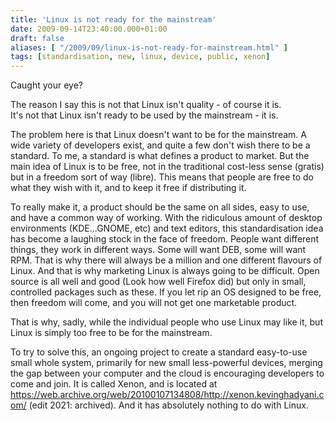 ```yaml
---
title: 'Linux is not ready for the mainstream'
date: 2009-09-14T23:40:00.000+01:00
draft: false
aliases: [ "/2009/09/linux-is-not-ready-for-mainstream.html" ]
tags: [standardisation, new, linux, device, public, xenon]
---
```


Caught your eye?  
  
The reason I say this is not that Linux isn't quality - of course it is.  
It's not that Linux isn't ready to be used by the mainstream - it is.  
  
The problem here is that Linux doesn't want to be for the mainstream. A wide variety of developers exist, and quite a few don't wish there to be a standard. To me, a standard is what defines a product to market. But the main idea of Linux is to be free, not in the traditional cost-less sense (gratis) but in a freedom sort of way (libre). This means that people are free to do what they wish with it, and to keep it free if distributing it.  
  
To really make it, a product should be the same on all sides, easy to use, and have a common way of working. With the ridiculous amount of desktop environments (KDE...GNOME, etc) and text editors, this standardisation idea has become a laughing stock in the face of freedom. People want different things, they work in different ways. Some will want DEB, some will want RPM. That is why there will always be a million and one different flavours of Linux. And that is why marketing Linux is always going to be difficult. Open source is all well and good (Look how well Firefox did) but only in small, controlled packages such as these. If you let rip an OS designed to be free, then freedom will come, and you will not get one marketable product.  
  
That is why, sadly, while the individual people who use Linux may like it, but Linux is simply too free to be for the mainstream.  
  
To try to solve this, an ongoing project to create a standard easy-to-use small whole system, primarily for new small less-powerful devices, merging the gap between your computer and the cloud is encouraging developers to come and join. It is called Xenon, and is located at https://web.archive.org/web/20100107134808/http://xenon.kevinghadyani.com/ (edit 2021: archived). And it has absolutely nothing to do with Linux.